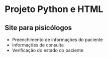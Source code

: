 # Projeto Python e HTML

## Site para pisicólogos 
- Preenchimento de informações do paciente
- Informações de consulta
- Verificação do estado do paciente 
